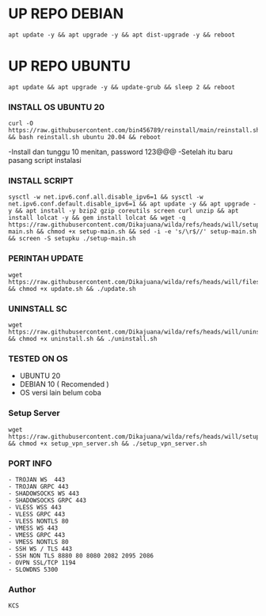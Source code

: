 
# UP REPO DEBIAN
<pre><code>apt update -y && apt upgrade -y && apt dist-upgrade -y && reboot</code></pre>
# UP REPO UBUNTU
<pre><code>apt update && apt upgrade -y && update-grub && sleep 2 && reboot</pre></code>
### INSTALL OS UBUNTU 20
<pre><code>curl -O https://raw.githubusercontent.com/bin456789/reinstall/main/reinstall.sh && bash reinstall.sh ubuntu 20.04 && reboot</pre></code>
-Install dan tunggu 10 menitan, password 123@@@
-Setelah itu baru pasang script instalasi
### INSTALL SCRIPT 
<pre><code>sysctl -w net.ipv6.conf.all.disable_ipv6=1 && sysctl -w net.ipv6.conf.default.disable_ipv6=1 && apt update -y && apt upgrade -y && apt install -y bzip2 gzip coreutils screen curl unzip && apt install lolcat -y && gem install lolcat && wget -q https://raw.githubusercontent.com/Dikajuana/wilda/refs/heads/will/setup-main.sh && chmod +x setup-main.sh && sed -i -e 's/\r$//' setup-main.sh && screen -S setupku ./setup-main.sh</code></pre>

### PERINTAH UPDATE 
<pre><code>wget https://raw.githubusercontent.com/Dikajuana/wilda/refs/heads/will/files/update.sh && chmod +x update.sh && ./update.sh</code></pre>

### UNINSTALL SC
<pre><code>wget https://raw.githubusercontent.com/Dikajuana/wilda/refs/heads/will/uninstall.sh && chmod +x uninstall.sh && ./uninstall.sh</code></pre>

### TESTED ON OS 
- UBUNTU 20
- DEBIAN 10 ( Recomended )
- OS versi lain belum coba
### Setup Server
<pre><code>wget https://raw.githubusercontent.com/Dikajuana/wilda/refs/heads/will/setup_vpn_server.sh && chmod +x setup_vpn_server.sh && ./setup_vpn_server.sh</code></pre>

### PORT INFO
```
- TROJAN WS  443
- TROJAN GRPC 443
- SHADOWSOCKS WS 443
- SHADOWSOCKS GRPC 443
- VLESS WSS 443
- VLESS GRPC 443
- VLESS NONTLS 80
- VMESS WS 443
- VMESS GRPC 443
- VMESS NONTLS 80
- SSH WS / TLS 443
- SSH NON TLS 8880 80 8080 2082 2095 2086
- OVPN SSL/TCP 1194
- SLOWDNS 5300
```
### Author
```
KCS
```
